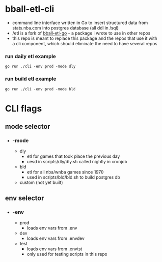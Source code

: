 # bball-etl-cli
- command line interface written in Go to insert structured data from stats.nba.com into postgres database (all ddl in /sql)
- /etl is a fork of [bball-etl-go](https://github.com/jdetok/bball-etl-go) - a package i wrote to use in other repos
- this repo is meant to replace this package and the repos that use it with a cli component, which should eliminate the need to have several repos

### run daily etl example
`go run ./cli -env prod -mode dly`

### run build etl example
`go run ./cli -env prod -mode bld`

# CLI flags
## mode selector
- ### -mode
    - dly
        - etl for games that took place the previous day 
        - uesd in scripts/dly/dly.sh called nightly in cronjob
    - bld
        - etl for all nba/wnba games since 1970
        - used in scripts/bld/bld.sh to build postgres db
    - custom (not yet built)

## env selector
- ### -env
    - prod
        - loads env vars from .env
    - dev
        - loads env vars from .envdev 
    - test
        - loads env vars from .envtst
        - only used for testing scripts in this repo
